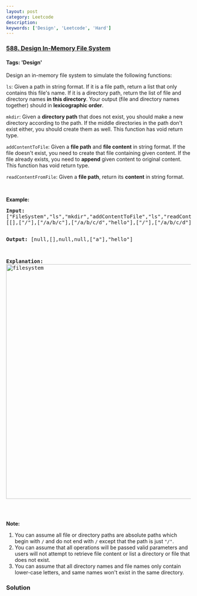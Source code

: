 ```yaml
---
layout: post
category: Leetcode
description: 
keywords: ['Design', 'Leetcode', 'Hard']
---
```

### [588. Design In-Memory File System](https://leetcode.com/problems/design-in-memory-file-system)

#### Tags: 'Design'

<div class="content__u3I1 question-content__JfgR"><div><p>Design an in-memory file system to simulate the following functions:</p>
<p><code>ls</code>: Given a path in string format. If it is a file path, return a list that only contains this file's name. If it is a directory path, return the list of file and directory names <b>in this directory</b>. Your output (file and directory names together) should in <b>lexicographic order</b>.</p>
<p><code>mkdir</code>: Given a <b>directory path</b> that does not exist, you should make a new directory according to the path. If the middle directories in the path don't exist either, you should create them as well. This function has void return type.</p>
<p><code>addContentToFile</code>: Given a <b>file path</b> and <b>file content</b> in string format. If the file doesn't exist, you need to create that file containing given content. If the file already exists, you need to <b>append</b> given content to original content. This function has void return type.</p>
<p><code>readContentFromFile</code>: Given a <b>file path</b>, return its <b>content</b> in string format.</p>
<p> </p>
<p><b>Example:</b></p>
<pre><b>Input:</b> 
["FileSystem","ls","mkdir","addContentToFile","ls","readContentFromFile"]
[[],["/"],["/a/b/c"],["/a/b/c/d","hello"],["/"],["/a/b/c/d"]]

<b>Output:</b>
[null,[],null,null,["a"],"hello"]

<b>Explanation:</b>
<img alt="filesystem" src="https://assets.leetcode.com/uploads/2018/10/12/filesystem.png" style="width: 640px;"/>
</pre>
<p> </p>
<p><strong>Note:</strong></p>
<ol>
<li>You can assume all file or directory paths are absolute paths which begin with <code>/</code> and do not end with <code>/</code> except that the path is just <code>"/"</code>.</li>
<li>You can assume that all operations will be passed valid parameters and users will not attempt to retrieve file content or list a directory or file that does not exist.</li>
<li>You can assume that all directory names and file names only contain lower-case letters, and same names won't exist in the same directory.</li>
</ol>
</div></div>

### Solution
